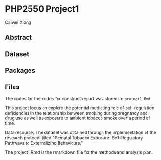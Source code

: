 #  PHP2550 Project1

Caiwei Xiong 

## Abstract 



## Dataset


## Packages

## Files

The codes for the codes for construct report was stored in: `project1.Rmd`


This project focus on explore the potential mediating role of self-regulation deficiencies in the relationship between smoking during pregnancy and drug use as well as exposure to ambient tobacco smoke over a period of time.


Data resourse: The dataset was obtained through the implementation of the research protocol titled "Prenatal Tobacco Exposure: Self-Regulatory Pathways to Externalizing Behaviours." 


The project1.Rmd is the rmarkdown file for the methods and analysis plan.
